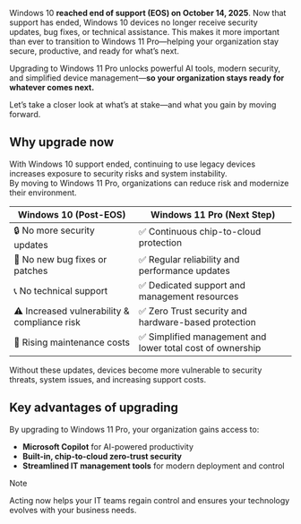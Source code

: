 Windows 10 **reached end of support (EOS) on October 14, 2025**. Now that support has ended, Windows 10 devices no longer receive security updates, bug fixes, or technical assistance. This makes it more important than ever to transition to Windows 11 Pro—helping your organization stay secure, productive, and ready for what’s next.  

Upgrading to Windows 11 Pro unlocks powerful AI tools, modern security, and simplified device management—**so your organization stays ready for whatever comes next.**

Let’s take a closer look at what’s at stake—and what you gain by moving forward.


## Why upgrade now

With Windows 10 support ended, continuing to use legacy devices increases exposure to security risks and system instability.  
By moving to Windows 11 Pro, organizations can reduce risk and modernize their environment.

| **Windows 10 (Post-EOS)** | **Windows 11 Pro (Next Step)** |
|----------------------------|--------------------------------|
| 🔒 No more security updates | ✅ Continuous chip-to-cloud protection |
| 🐞 No new bug fixes or patches | ✅ Regular reliability and performance updates |
| 📞 No technical support | ✅ Dedicated support and management resources |
| ⚠️ Increased vulnerability & compliance risk | ✅ Zero Trust security and hardware-based protection |
| 💸 Rising maintenance costs | ✅ Simplified management and lower total cost of ownership |

Without these updates, devices become more vulnerable to security threats, system issues, and increasing support costs.  

## Key advantages of upgrading

By upgrading to Windows 11 Pro, your organization gains access to:  
- **Microsoft Copilot** for AI-powered productivity  
- **Built-in, chip-to-cloud zero-trust security**  
- **Streamlined IT management tools** for modern deployment and control  

> [!NOTE]
> Acting now helps your IT teams regain control and ensures your technology evolves with your business needs.